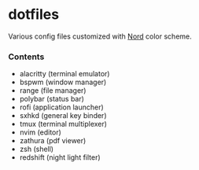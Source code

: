 # dotfiles
Various config files customized with [Nord](https://github.com/arcticicestudio/nord) color scheme.

### Contents
- alacritty (terminal emulator)
- bspwm (window manager)
- range (file manager)
- polybar (status bar)
- rofi (application launcher)
- sxhkd (general key binder)
- tmux (terminal multiplexer)
- nvim (editor)
- zathura (pdf viewer)
- zsh (shell)
- redshift (night light filter)
